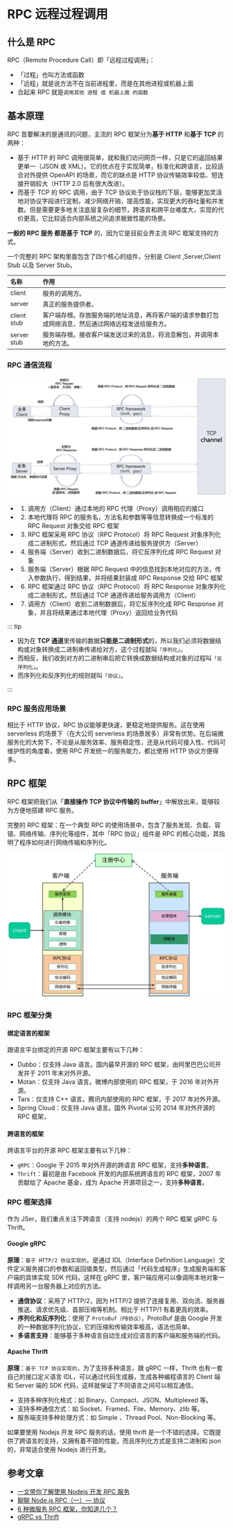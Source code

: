 # RPC 远程过程调用

## 什么是 RPC

RPC（Remote Procedure Call）即「远程过程调用」：

- 「过程」也叫方法或函数
- 「远程」就是说方法不在当前进程里，而是在其他进程或机器上面
- 合起来 RPC 就是`调用其他 进程 或 机器上面 的函数`

## 基本原理

RPC 首要解决的是通讯的问题，主流的 RPC 框架分为**基于 HTTP** 和**基于 TCP** 的两种：

- 基于 HTTP 的 RPC 调用很简单，就和我们访问网页一样，只是它的返回结果更单一（JSON 或 XML）。它的优点在于实现简单，标准化和跨语言，比较适合对外提供 OpenAPI 的场景，而它的缺点是 HTTP 协议传输效率较低、短连接开销较大（HTTP 2.0 后有很大改进）。
- 而基于 TCP 的 RPC 调用，由于 TCP 协议处于协议栈的下层，能够更加灵活地对协议字段进行定制，减少网络开销，提高性能，实现更大的吞吐量和并发数。但是需要更多地关注底层复杂的细节，跨语言和跨平台难度大，实现的代价更高，它比较适合内部系统之间追求极致性能的场景。

**一般的 RPC 服务 都是基于 TCP** 的，因为它是目前业界主流 RPC 框架支持的方式。

一个完整的 RPC 架构里面包含了四个核心的组件，分别是 Client ,Server,Client Stub 以及 Server Stub。

| 名称        | 作用                                                                                                 |
| :---------- | :--------------------------------------------------------------------------------------------------- |
| client      | 服务的调用方。                                                                                       |
| server      | 真正的服务提供者。                                                                                   |
| client stub | 客户端存根。存放服务端的地址消息，再将客户端的请求参数打包成网络消息，然后通过网络远程发送给服务方。 |
| server stub | 服务端存根。接收客户端发送过来的消息，将消息解包，并调用本地的方法。                                 |

### RPC 通信流程

![rpc-flow-chart](./images/rpc-flow-chart.png)

- 1. 调用方（Client）通过本地的 RPC 代理（Proxy）调用相应的接口
- 2. 本地代理将 RPC 的服务名，方法名和参数等等信息转换成一个标准的 RPC Request 对象交给 RPC 框架
- 3. RPC 框架采用 RPC 协议（RPC Protocol）将 RPC Request 对象序列化成二进制形式，然后通过 TCP 通道传递给服务提供方（Server）
- 4. 服务端（Server）收到二进制数据后，将它反序列化成 RPC Request 对象
- 5. 服务端（Server）根据 RPC Request 中的信息找到本地对应的方法，传入参数执行，得到结果，并将结果封装成 RPC Response 交给 RPC 框架
- 6. RPC 框架通过 RPC 协议（RPC Protocol）将 RPC Response 对象序列化成二进制形式，然后通过 TCP 通道传递给服务调用方（Client）
- 7. 调用方（Client）收到二进制数据后，将它反序列化成 RPC Response 对象，并且将结果通过本地代理（Proxy）返回给业务代码

::: tip

- 因为在 **TCP 通道**里传输的数据**只能是二进制形式**的，所以我们必须将数据结构或对象转换成二进制串传递给对方，这个过程就叫`「序列化」`。
- 而相反，我们收到对方的二进制串后把它转换成数据结构或对象的过程叫`「反序列化」`。
- 而序列化和反序列化的规则就叫`「协议」`。

:::

### RPC 服务应用场景

相比于 HTTP 协议，RPC 协议能够更快速，更稳定地提供服务。这在使用 serverless 的场景下（在大公司 serverless 的场景居多）非常有优势。在后端微服务化的大势下，不论是从服务效率、服务稳定性，还是从代码可接入性、代码可维护性的角度看，使用 RPC 开发统一的服务能力，都比使用 HTTP 协议方便得多。

## RPC 框架

RPC 框架把我们从「**直接操作 TCP 协议中传输的 buffer**」中解放出来，能够较为方便地搭建 RPC 服务。

完整的 RPC 框架：在一个典型 RPC 的使用场景中，包含了服务发现、负载、容错、网络传输、序列化等组件，其中「RPC 协议」组件是 RPC 的核心功能，其指明了程序如何进行网络传输和序列化。

![rpc-framework](./images/rpc-framework.jpeg)

### RPC 框架分类

#### 绑定语言的框架

跟语言平台绑定的开源 RPC 框架主要有以下几种：

- Dubbo：仅支持 Java 语言。国内最早开源的 RPC 框架，由阿里巴巴公司开发并于 2011 年末对外开源。
- Motan：仅支持 Java 语言。微博内部使用的 RPC 框架，于 2016 年对外开源。
- Tars：仅支持 C++ 语言。腾讯内部使用的 RPC 框架，于 2017 年对外开源。
- Spring Cloud：仅支持 Java 语言。国外 Pivotal 公司 2014 年对外开源的 RPC 框架，

#### 跨语言的框架

跨语言平台的开源 RPC 框架主要有以下几种：

- `gRPC`：Google 于 2015 年对外开源的跨语言 RPC 框架，支持**多种语言**。
- `Thrift`：最初是由 Facebook 开发的内部系统跨语言的 RPC 框架，2007 年贡献给了 Apache 基金，成为 Apache 开源项目之一，支持**多种语言**。

### RPC 框架选择

作为 JSer，我们重点关注下跨语言（支持 nodejs）的两个 RPC 框架 gRPC 与 Thrift。

#### Google gRPC

**原理**：`基于 HTTP/2 协议实现的`，是通过 IDL（Interface Definition Language）文件定义服务接口的参数和返回值类型，然后通过「代码生成程序」生成服务端和客户端的具体实现 SDK 代码，这样在 gRPC 里，客户端应用可以像调用本地对象一样调用另一台服务器上对应的方法。

- **通信协议**：采用了 HTTP/2，因为 HTTP/2 提供了连接复用、双向流、服务器推送、请求优先级、首部压缩等机制。相比于 HTTP/1 有着更高的效率。
- **序列化和反序列化**：使用了 `ProtoBuf（PB协议）`，ProtoBuf 是由 Google 开发的一种数据序列化协议，它的压缩和传输效率极高，语法也简单。
- **多语言支持**：能够基于多种语言自动生成对应语言的客户端和服务端的代码。

#### Apache Thrift

**原理**：`基于 TCP 协议实现的`，为了支持多种语言，跟 gRPC 一样，Thrift 也有一套自己的接口定义语言 IDL，可以通过代码生成器，生成各种编程语言的 Client 端和 Server 端的 SDK 代码，这样就保证了不同语言之间可以相互通信。

- 支持多种序列化格式：如 Binary、Compact、JSON、Multiplexed 等。
- 支持多种通信方式：如 Socket、Framed、File、Memory、zlib 等。
- 服务端支持多种处理方式：如 Simple 、Thread Pool、Non-Blocking 等。

如果要使用 Nodejs 开发 RPC 服务的话，使用 thrift 是一个不错的选择。它既提供了跨语言的支持，又拥有着不错的性能，而且序列化方式是支持二进制和 json 的，非常适合使用 Nodejs 进行开发。

## 参考文章

- [一文带你了解使用 Nodejs 开发 RPC 服务](https://blog.csdn.net/u011748319/article/details/107663088)
- [聊聊 Node.js RPC（一）— 协议](https://www.yuque.com/egg/nodejs/dklip5)
- [6 种微服务 RPC 框架，你知道几个？](https://blog.csdn.net/feilang00/article/details/102552585)
- [gRPC vs Thrift](https://blog.csdn.net/dazheng/article/details/48830511)
